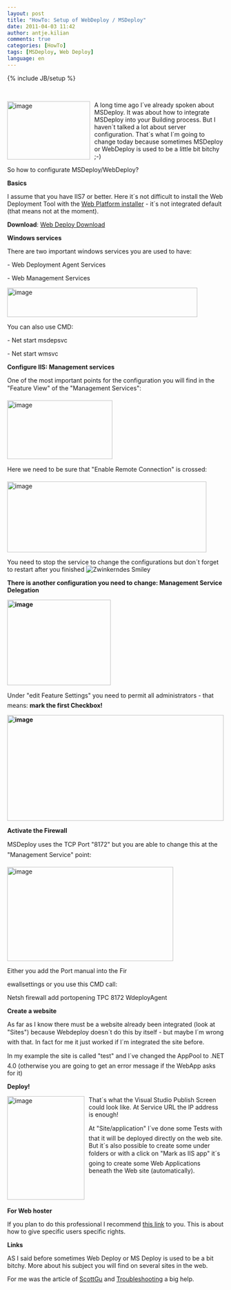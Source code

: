 ```yaml
---
layout: post
title: "HowTo: Setup of WebDeploy / MSDeploy"
date: 2011-04-03 11:42
author: antje.kilian
comments: true
categories: [HowTo]
tags: [MSDeploy, Web Deploy]
language: en
---
```

{% include JB/setup %}
<p>&#160;</p>  <p><img style="background-image: none; border-bottom: 0px; border-left: 0px; margin: 0px 10px 0px 0px; padding-left: 0px; padding-right: 0px; border-top: 0px; border-right: 0px; padding-top: 0px" title="image" border="0" alt="image" align="left" src="{{BASE_PATH}}/assets/wp-images-de/image_thumb397.png" width="192" height="135" />A long time ago I´ve already spoken about MSDeploy. It was about how to integrate MSDeploy into your Building process. But I haven´t talked a lot about server configuration. That´s what I´m going to change today because sometimes MSDeploy or WebDeploy is used to be a little bit bitchy ;-)</p>  <p>So how to configurate MSDeploy/WebDeploy?</p>  <!--more-->  <p><b>Basics</b></p>  <p>I assume that you have IIS7 or better. Here it´s not difficult to install the Web Deployment Tool with the <a href="http://www.microsoft.com/web/downloads/platform.aspx">Web Platform installer</a> - it´s not integrated default (that means not at the moment).</p>  <p><b>Download</b>: <a href="http://www.iis.net/download/webdeploy">Web Deploy Download</a></p>  <p><b>Windows services</b></p>  <p>There are two important windows services you are used to have:</p>  <p>- Web Deployment Agent Services</p>  <p>- Web Management Services</p>  <p><img title="image" border="0" alt="image" src="{{BASE_PATH}}/assets/wp-images-de/image_thumb398.png" width="441" height="68" /></p>  <p>You can also use CMD:</p>  <p>- Net start msdepsvc</p>  <p>- Net start wmsvc</p>  <p><b></b></p>  <p><b>Configure IIS: Management services</b></p>  <p><b></b></p>  <p>One of the most important points for the configuration you will find in the "Feature View" of the "Management Services":</p>  <p><img style="background-image: none; border-bottom: 0px; border-left: 0px; padding-left: 0px; padding-right: 0px; border-top: 0px; border-right: 0px; padding-top: 0px" title="image" border="0" alt="image" src="{{BASE_PATH}}/assets/wp-images-de/image_thumb399.png" width="244" height="136" /></p>  <p>Here we need to be sure that "Enable Remote Connection" is crossed:</p>  <p><a href="{{BASE_PATH}}/assets/wp-images-en/image150.png"><img style="background-image: none; border-bottom: 0px; border-left: 0px; padding-left: 0px; padding-right: 0px; display: inline; border-top: 0px; border-right: 0px; padding-top: 0px" title="image" border="0" alt="image" src="{{BASE_PATH}}/assets/wp-images-en/image_thumb58.png" width="462" height="164" /></a></p>  <p>You need to stop the service to change the configurations but don´t forget to restart after you finished <img style="border-bottom-style: none; border-right-style: none; border-top-style: none; border-left-style: none" class="wlEmoticon wlEmoticon-winkingsmile" alt="Zwinkerndes Smiley" src="{{BASE_PATH}}/assets/wp-images-en/wlEmoticon-winkingsmile17.png" /></p>  <p><b>There is another configuration you need to change: Management Service Delegation</b></p>  <p><strong><a href="{{BASE_PATH}}/assets/wp-images-en/image151.png"><img style="background-image: none; border-bottom: 0px; border-left: 0px; padding-left: 0px; padding-right: 0px; display: inline; border-top: 0px; border-right: 0px; padding-top: 0px" title="image" border="0" alt="image" src="{{BASE_PATH}}/assets/wp-images-en/image_thumb59.png" width="240" height="198" /></a></strong></p>  <p><b></b></p>  <p>Under "edit Feature Settings" you need to permit all administrators - that means: <b>mark the first Checkbox!</b></p>  <p><strong><a href="{{BASE_PATH}}/assets/wp-images-en/image152.png"><img style="background-image: none; border-bottom: 0px; border-left: 0px; padding-left: 0px; padding-right: 0px; display: inline; border-top: 0px; border-right: 0px; padding-top: 0px" title="image" border="0" alt="image" src="{{BASE_PATH}}/assets/wp-images-en/image_thumb60.png" width="502" height="245" /></a></strong></p>  <p><b>Activate the Firewall</b></p>  <p><b></b></p>  <p>MSDeploy uses the TCP Port "8172" but you are able to change this at the "Management Service" point:</p>  <p><img style="background-image: none; border-bottom: 0px; border-left: 0px; padding-left: 0px; padding-right: 0px; border-top: 0px; border-right: 0px; padding-top: 0px" title="image" border="0" alt="image" src="{{BASE_PATH}}/assets/wp-images-de/image_thumb403.png" width="385" height="218" /></p>  <p>Either you add the Port manual into the Fir</p>  <p>ewallsettings or you use this CMD call:</p>  <p>Netsh firewall add portopening TPC 8172 WdeployAgent</p>  <p><b>Create a website</b></p>  <p>As far as I know there must be a website already been integrated (look at "Sites") because Webdeploy doesn´t do this by itself - but maybe I´m wrong with that. In fact for me it just worked if I´m integrated the site before. </p>  <p>In my example the site is called "test" and I´ve changed the AppPool to .NET 4.0 (otherwise you are going to get an error message if the WebApp asks for it)</p>  <p><b></b></p>  <p><b>Deploy!</b></p>  <p><b></b></p>  <p><a href="{{BASE_PATH}}/assets/wp-images-en/image153.png"><img style="background-image: none; border-bottom: 0px; border-left: 0px; margin: 0px 10px 0px 0px; padding-left: 0px; padding-right: 0px; display: inline; float: left; border-top: 0px; border-right: 0px; padding-top: 0px" title="image" border="0" alt="image" align="left" src="{{BASE_PATH}}/assets/wp-images-en/image_thumb61.png" width="179" height="240" /></a>That´s what the Visual Studio Publish Screen could look like. At Service URL the IP address is enough!</p>  <p>At "Site/application" I´ve done some Tests with that it will be deployed directly on the web site. But it´s also possible to create some under folders or with a click on "Mark as IIS app" it´s going to create some Web Applications beneath the Web site (automatically). </p>  <p>&#160;</p>  <p>&#160;</p>  <p><strong>For Web hoster</strong></p>  <p>If you plan to do this professional I recommend <a href="http://learn.iis.net/page.aspx/516/configure-the-web-deployment-handler/">this link</a> to you. This is about how to give specific users specific rights. </p>  <p><strong>Links</strong></p>  <p>AS I said before sometimes Web Deploy or MS Deploy is used to be a bit bitchy. More about his subject you will find on several sites in the web. </p>  <p>For me was the article of <a href="http://weblogs.asp.net/scottgu/archive/2010/09/13/automating-deployment-with-microsoft-web-deploy.aspx">ScottGu</a> and <a href="http://blogs.iis.net/kateroh/archive/2009/06/05/troubleshooting-common-msdeploy-issues.aspx">Troubleshooting</a> a big help.</p>
